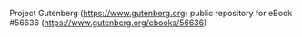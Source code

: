 Project Gutenberg (https://www.gutenberg.org) public repository for
eBook #56636 (https://www.gutenberg.org/ebooks/56636)
